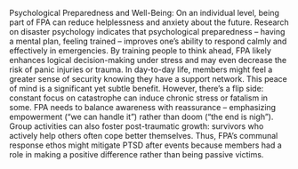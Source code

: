 Psychological Preparedness and Well-Being: On an individual level, being part of FPA can reduce helplessness and anxiety about the future. Research on disaster psychology indicates that psychological preparedness – having a mental plan, feeling trained – improves one’s ability to respond calmly and effectively in emergencies. By training people to think ahead, FPA likely enhances logical decision-making under stress and may even decrease the risk of panic injuries or trauma. In day-to-day life, members might feel a greater sense of security knowing they have a support network. This peace of mind is a significant yet subtle benefit. However, there’s a flip side: constant focus on catastrophe can induce chronic stress or fatalism in some. FPA needs to balance awareness with reassurance – emphasizing empowerment (“we can handle it”) rather than doom (“the end is nigh”). Group activities can also foster post-traumatic growth: survivors who actively help others often cope better themselves. Thus, FPA’s communal response ethos might mitigate PTSD after events because members had a role in making a positive difference rather than being passive victims.